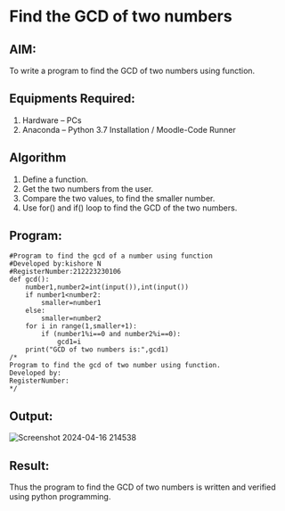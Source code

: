 # Find the GCD of two numbers

## AIM:
To write a program to find the GCD of two numbers using function.

## Equipments Required:
1. Hardware – PCs
2. Anaconda – Python 3.7 Installation / Moodle-Code Runner

## Algorithm
1. Define a function.
2. Get the two numbers from the user.
3. Compare the two values, to find the smaller number.
4. Use for() and if() loop to find the GCD of the two numbers.

## Program:
```
#Program to find the gcd of a number using function
#Developed by:kishore N
#RegisterNumber:212223230106
def gcd():
    number1,number2=int(input()),int(input())
    if number1<number2:
        smaller=number1
    else:
        smaller=number2
    for i in range(1,smaller+1):
        if (number1%i==0 and number2%i==0):
            gcd1=i
    print("GCD of two numbers is:",gcd1)
/*
Program to find the gcd of two number using function.
Developed by: 
RegisterNumber:  
*/
```

## Output:
![Screenshot 2024-04-16 214538](https://github.com/kishorenagarajan08/GCD-of-two-numbers/assets/155753188/929763c2-061e-4604-8eff-a1617e4cc330)



## Result:
Thus the program to find the GCD of two numbers is written and verified using python programming.
